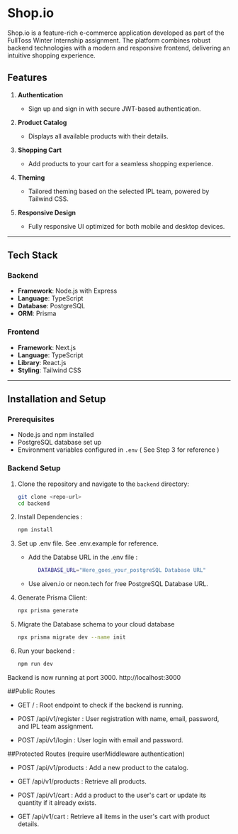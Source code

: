 # Shop.io

Shop.io is a feature-rich e-commerce application developed as part of the FullToss Winter Internship assignment. The platform combines robust backend technologies with a modern and responsive frontend, delivering an intuitive shopping experience. 

## Features

1. **Authentication**  
   - Sign up and sign in with secure JWT-based authentication.

2. **Product Catalog**  
   - Displays all available products with their details.

3. **Shopping Cart**  
   - Add products to your cart for a seamless shopping experience.

4. **Theming**  
   - Tailored theming based on the selected IPL team, powered by Tailwind CSS.

5. **Responsive Design**  
   - Fully responsive UI optimized for both mobile and desktop devices.

---

## Tech Stack

### Backend  
- **Framework**: Node.js with Express  
- **Language**: TypeScript  
- **Database**: PostgreSQL  
- **ORM**: Prisma  

### Frontend  
- **Framework**: Next.js  
- **Language**: TypeScript  
- **Library**: React.js  
- **Styling**: Tailwind CSS  

---

## Installation and Setup

### Prerequisites
- Node.js and npm installed
- PostgreSQL database set up
- Environment variables configured in `.env` ( See Step 3 for reference )

### Backend Setup
1. Clone the repository and navigate to the `backend` directory:  
   ```bash
   git clone <repo-url>
   cd backend

2. Install Dependencies : 
   ```bash
   npm install

3. Set up .env file. See .env.example for reference.
   - Add the Databse URL in the .env file :
     ```bash
        DATABASE_URL="Here_goes_your_postgreSQL Database URL"
   - Use aiven.io or neon.tech for free PostgreSQL Database URL.

4. Generate Prisma Client:  
   ```bash
   npx prisma generate

5. Migrate the Database schema to your cloud database
   ```bash
   npx prisma migrate dev --name init

6. Run your backend : 
   ```bash
   npm run dev


Backend is now running at port 3000. http://localhost:3000



##Public Routes

- GET / :
Root endpoint to check if the backend is running.

- POST /api/v1/register : 
User registration with name, email, password, and IPL team assignment.

- POST /api/v1/login :
User login with email and password.


##Protected Routes (require userMiddleware authentication)

- POST /api/v1/products :
Add a new product to the catalog.

- GET /api/v1/products :
Retrieve all products.

- POST /api/v1/cart :
Add a product to the user's cart or update its quantity if it already exists.

- GET /api/v1/cart :
Retrieve all items in the user's cart with product details.


